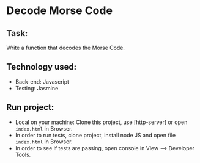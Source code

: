 Decode Morse Code
=================

Task:
-----

Write a function that decodes the Morse Code.

Technology used:
-----

* Back-end: Javascript
* Testing: Jasmine

Run project:
-----
* Local on your machine: Clone this project, use [http-server] or open ```index.html``` in Browser.
* In order to run tests, clone project, install node JS and open file ```index.html``` in Browser.
* In order to see if tests are passing, open console in View --> Developer Tools.
